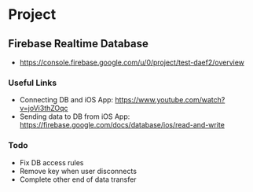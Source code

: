 # Project
## Firebase Realtime Database
* https://console.firebase.google.com/u/0/project/test-daef2/overview
### Useful Links
* Connecting DB and iOS App: https://www.youtube.com/watch?v=joVi3thZOqc
* Sending data to DB from iOS App: https://firebase.google.com/docs/database/ios/read-and-write
### Todo
* Fix DB access rules
* Remove key when user disconnects
* Complete other end of data transfer
